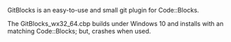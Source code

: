 GitBlocks is an easy-to-use and small git plugin for Code::Blocks.

The GitBlocks_wx32_64.cbp builds under Windows 10 and installs with an matching Code::Blocks; but, crashes when used.
